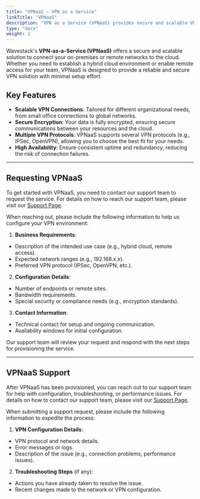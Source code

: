 ```yaml
---
title: "VPNaaS – VPN as a Service"
linkTitle: "VPNaaS"
description: "VPN as a Service (VPNaaS) provides secure and scalable VPN connections to the cloud."
type: "docs"
weight: 2
---
```


<!-- SPDX-License-Identifier: CC-BY-4.0 -->
<!-- Copyright (C) 2024 Wavecon GmbH -->


Wavestack's **VPN-as-a-Service (VPNaaS)** offers a secure and scalable solution to connect your on-premises or remote
networks to the cloud. Whether you need to establish a hybrid cloud environment or enable remote access for your team,
VPNaaS is designed to provide a reliable and secure VPN solution with minimal setup effort.

## Key Features

- **Scalable VPN Connections**: Tailored for different organizational needs, from small office connections to global
  networks.
- **Secure Encryption**: Your data is fully encrypted, ensuring secure communications between your resources and the
  cloud.
- **Multiple VPN Protocols**: VPNaaS supports several VPN protocols (e.g., IPSec, OpenVPN), allowing you to choose the
  best fit for your needs.
- **High Availability**: Ensure consistent uptime and redundancy, reducing the risk of connection failures.

---

## Requesting VPNaaS

To get started with VPNaaS, you need to contact our support team to request the service. For details on how to reach our
support team, please visit our [Support Page](/support/).

When reaching out, please include the following information to help us configure your VPN environment:

1. **Business Requirements**:

- Description of the intended use case (e.g., hybrid cloud, remote access).
- Expected network ranges (e.g., 192.168.x.x).
- Preferred VPN protocol (IPSec, OpenVPN, etc.).

2. **Configuration Details**:

- Number of endpoints or remote sites.
- Bandwidth requirements.
- Special security or compliance needs (e.g., encryption standards).

3. **Contact Information**:

- Technical contact for setup and ongoing communication.
- Availability windows for initial configuration.

Our support team will review your request and respond with the next steps for provisioning the service.

---

## VPNaaS Support

After VPNaaS has been provisioned, you can reach out to our support team for help with configuration, troubleshooting,
or performance issues. For details on how to contact our support team, please visit
our [Support Page](/support/).

When submitting a support request, please include the following information to expedite the process:

1. **VPN Configuration Details**:

- VPN protocol and network details.
- Error messages or logs.
- Description of the issue (e.g., connection problems, performance issues).

2. **Troubleshooting Steps** (if any):

- Actions you have already taken to resolve the issue.
- Recent changes made to the network or VPN configuration.
